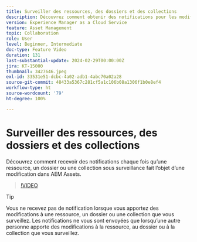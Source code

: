 ```yaml
---
title: Surveiller des ressources, des dossiers et des collections
description: Découvrez comment obtenir des notifications pour les modifications apportées à une ressource, un dossier ou une collection AEM Assets.
version: Experience Manager as a Cloud Service
feature: Asset Management
topic: Collaboration
role: User
level: Beginner, Intermediate
doc-type: Feature Video
duration: 131
last-substantial-update: 2024-02-29T00:00:00Z
jira: KT-15000
thumbnail: 3427646.jpeg
exl-id: 33531e51-dcbc-4a02-adb1-4abc70a02a28
source-git-commit: 48433a5367c281cf5a1c106b08a1306f1b0e8ef4
workflow-type: ht
source-wordcount: '79'
ht-degree: 100%

---
```


# Surveiller des ressources, des dossiers et des collections

Découvrez comment recevoir des notifications chaque fois qu’une ressource, un dossier ou une collection sous surveillance fait l’objet d’une modification dans AEM Assets.

>[!VIDEO](https://video.tv.adobe.com/v/3439627/?learn=on&captions=fre_fr)

>[!TIP]
>
> Vous ne recevez pas de notification lorsque vous apportez des modifications à une ressource, un dossier ou une collection que vous surveillez. Les notifications ne vous sont envoyées que lorsqu’une autre personne apporte des modifications à la ressource, au dossier ou à la collection que vous surveillez.
